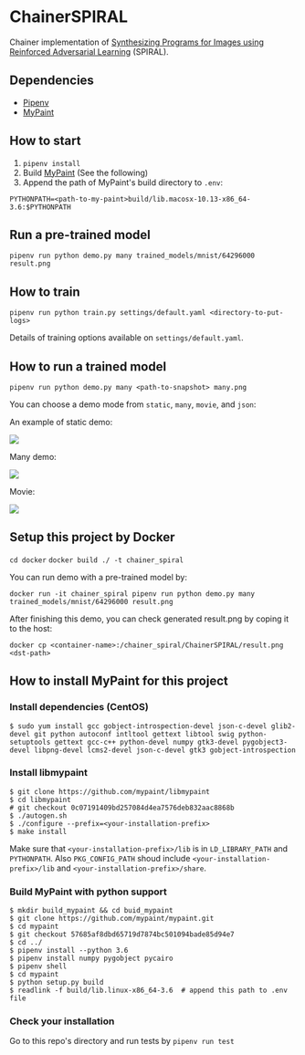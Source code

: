 # ChainerSPIRAL

Chainer implementation of [Synthesizing Programs for Images using Reinforced Adversarial Learning](https://arxiv.org/abs/1804.01118) (SPIRAL).

## Dependencies

- [Pipenv](https://pipenv.readthedocs.io/en/latest/)
- [MyPaint](https://github.com/mypaint/mypaint)

## How to start

1. `pipenv install`
2. Build [MyPaint](https://github.com/mypaint/mypaint) (See the following)
3. Append the path of MyPaint's build directory to `.env`:

```
PYTHONPATH=<path-to-my-paint>build/lib.macosx-10.13-x86_64-3.6:$PYTHONPATH
```

## Run a pre-trained model

`pipenv run python demo.py many trained_models/mnist/64296000 result.png`

## How to train

`pipenv run python train.py settings/default.yaml <directory-to-put-logs>`

Details of training options available on `settings/default.yaml`.

## How to run a trained model

`pipenv run python demo.py many <path-to-snapshot> many.png`

You can choose a demo mode from `static`, `many`, `movie`, and `json`:

An example of static demo:

![](images/static.png)

Many demo:

![](images/many.png)

Movie:

![](images/movie.gif)

## Setup this project by Docker

`cd docker`
`docker build ./ -t chainer_spiral`

You can run demo with a pre-trained model by:

```
docker run -it chainer_spiral pipenv run python demo.py many trained_models/mnist/64296000 result.png
```

After finishing this demo, you can check generated result.png by coping it to the host:

```
docker cp <container-name>:/chainer_spiral/ChainerSPIRAL/result.png <dst-path>
```

## How to install MyPaint for this project

### Install dependencies (CentOS)

```
$ sudo yum install gcc gobject-introspection-devel json-c-devel glib2-devel git python autoconf intltool gettext libtool swig python-setuptools gettext gcc-c++ python-devel numpy gtk3-devel pygobject3-devel libpng-devel lcms2-devel json-c-devel gtk3 gobject-introspection
```

### Install libmypaint

```
$ git clone https://github.com/mypaint/libmypaint
$ cd libmypaint
# git checkout 0c07191409bd257084d4ea7576deb832aac8868b
$ ./autogen.sh
$ ./configure --prefix=<your-installation-prefix>
$ make install
```

Make sure that `<your-installation-prefix>/lib` is in `LD_LIBRARY_PATH` and `PYTHONPATH`. Also `PKG_CONFIG_PATH` shoud include `<your-installation-prefix>/lib` and `<your-installation-prefix>/share`.

### Build MyPaint with python support

```
$ mkdir build_mypaint && cd buid_mypaint
$ git clone https://github.com/mypaint/mypaint.git
$ cd mypaint
$ git checkout 57685af8dbd65719d7874bc501094bade85d94e7
$ cd ../
$ pipenv install --python 3.6
$ pipenv install numpy pygobject pycairo
$ pipenv shell
$ cd mypaint
$ python setup.py build
$ readlink -f build/lib.linux-x86_64-3.6  # append this path to .env file
```

### Check your installation

Go to this repo's directory and run tests by `pipenv run test`
